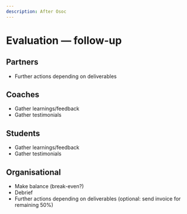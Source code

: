 ```yaml
---
description: After Osoc
---
```


# Evaluation — follow-up

## Partners

* Further actions depending on deliverables

## Coaches

* Gather learnings/feedback
* Gather testimonials

## Students

* Gather learnings/feedback
* Gather testimonials

## Organisational

* Make balance \(break-even?\)
* Debrief
* Further actions depending on deliverables \(optional: send invoice for remaining 50%\)



